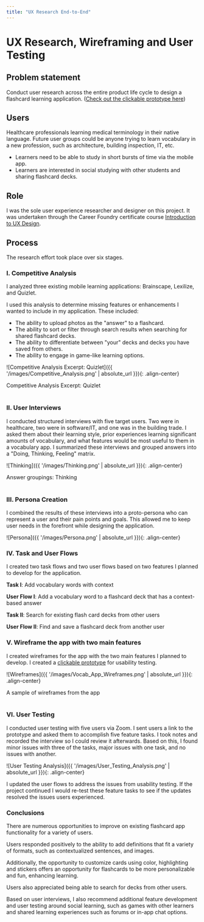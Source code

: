```yaml
---
title: "UX Research End-to-End"
---
```

# UX Research, Wireframing and User Testing

## Problem statement
Conduct user research across the entire product life cycle to design a flashcard learning application.
([Check out the clickable prototype here](https://marvelapp.com/prototype/584070i))

## Users
Healthcare professionals learning medical terminology in their native language. Future user groups could be anyone trying to learn vocabulary in a new profession, such as architecture, building inspection, IT, etc.
- Learners need to be able to study in short bursts of time via the mobile app.
- Learners are interested in social studying with other students and sharing flashcard decks.

## Role
I was the sole user experience researcher and designer on this project. It was undertaken through the Career Foundry certificate course [Introduction to UX Design](https://careerfoundry.com/en/courses/ux-fundamentals/).

## Process
The research effort took place over six stages.

### I. Competitive Analysis
I analyzed three existing mobile learning applications: Brainscape, Lexilize, and Quizlet.

I used this analysis to determine missing features or enhancements I wanted to include in my application. These included:
- The ability to upload photos as the "answer" to a flashcard.
- The ability to sort or filter through search results when searching for shared flashcard decks.
- The ability to differentiate between "your" decks and decks you have saved from others.
- The ability to engage in game-like learning options.

![Competitive Analysis Excerpt: Quizlet]({{ '/images/Competitive_Analysis.png' | absolute_url }}){: .align-center}
<figcaption>Competitive Analysis Excerpt: Quizlet</figcaption>
<br/>

### II. User Interviews
I conducted structured interviews with five target users. Two were in healthcare, two were in software/IT, and one was in the building trade. I asked them about their learning style, prior experiences learning significant amounts of vocabulary, and what features would be most useful to them in a vocabulary app. I summarized these interviews and grouped answers into a "Doing, Thinking, Feeling" matrix.

![Thinking]({{ '/images/Thinking.png' | absolute_url }}){: .align-center}
<figcaption>Answer groupings: Thinking</figcaption>
<br/>

### III. Persona Creation
I combined the results of these interviews into a proto-persona who can represent a user and their pain points and goals. This allowed me to keep user needs in the forefront while designing the application.

![Persona]({{ '/images/Persona.png' | absolute_url }}){: .align-center}
<br/>

### IV. Task and User Flows
I created two task flows and two user flows based on two features I planned to develop for the application.

**Task I**: Add vocabulary words with context

**User Flow I**: Add a vocabulary word to a flashcard deck that has a context-based answer

**Task II**: Search for existing flash card decks from other users

**User Flow II**: Find and save a flashcard deck from another user

### V. Wireframe the app with two main features

I created wireframes for the app with the two main features I planned to develop. I created a [clickable prototype](https://marvelapp.com/prototype/584070i) for usability testing.

![Wireframes]({{ '/images/Vocab_App_Wireframes.png' | absolute_url }}){: .align-center}
<figcaption>A sample of wireframes from the app</figcaption>
<br/>

### VI. User Testing
I conducted user testing with five users via Zoom. I sent users a link to the prototype and asked them to accomplish five feature tasks. I took notes and recorded the interview so I could review it afterwards. Based on this, I found minor issues with three of the tasks, major issues with one task, and no issues with another.

![User Testing Analysis]({{ '/images/User_Testing_Analysis.png' | absolute_url }}){: .align-center}

I updated the user flows to address the issues from usability testing. If the project continued I would re-test these feature tasks to see if the updates resolved the issues users experienced.

### Conclusions

There are numerous opportunities to improve on existing flashcard app functionality for a variety of users.

Users responded positively to the ability to add definitions that fit a variety of formats, such as contextualized sentences, and images.

Additionally, the opportunity to customize cards using color, highlighting and stickers offers an opportunity for flashcards to be more personalizable and fun, enhancing learning.

Users also appreciated being able to search for decks from other users.

Based on user interviews, I also recommend additional feature development and user testing around social learning, such as games with other learners and shared learning experiences such as forums or in-app chat options.
